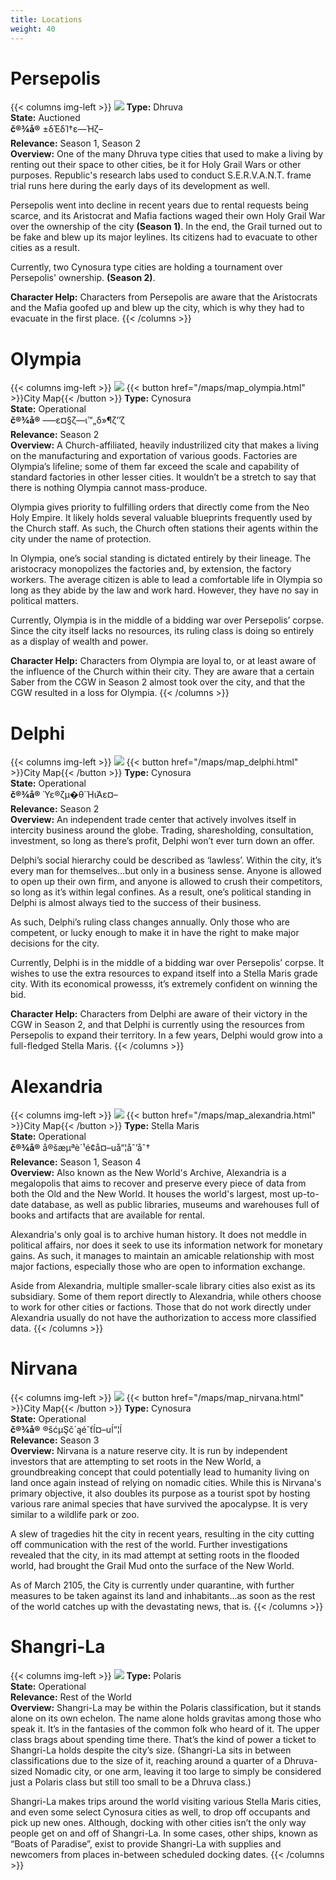 ```yaml
---
title: Locations
weight: 40
---
```



# Persepolis

{{< columns img-left >}}
![](media/persepolis.jpg) 
**Type:** Dhruva <br>
**State:** Auctioned <br>
**č®¾å®** ±δΈδΊ†ε―Ήζ– <br>
**Relevance:** Season 1, Season 2 <br>
**Overview:** One of the many Dhruva type cities that used to make a living by renting out their space to other cities, be it for Holy Grail Wars or other purposes. Republic's research labs used to conduct S.E.R.V.A.N.T. frame trial runs here during the early days of its development as well.

Persepolis went into decline in recent years due to rental requests being scarce, and its Aristocrat and Mafia factions waged their own Holy Grail War over the ownership of the city **(Season 1)**. In the end, the Grail turned out to be fake and blew up its major leylines. Its citizens had to evacuate to other cities as a result.

Currently, two Cynosura type cities are holding a tournament over Persepolis' ownership. **(Season 2)**.

**Character Help:** Characters from Persepolis are aware that the Aristocrats and the Mafia goofed up and blew up the city, which is why they had to evacuate in the first place.
{{< /columns >}}




# Olympia

{{< columns img-left >}}
![](media/olympia.jpg) {{< button href="/maps/map_olympia.html" >}}City Map{{< /button >}}
**Type:** Cynosura <br>
**State:** Operational <br>
**č®¾å®** –―ε¤§ζ—ι™„δ»¶ζ’’ζ <br>
**Relevance:** Season 2 <br>
**Overview:** A Church-affiliated, heavily industrilized city that makes a living on the manufacturing and exportation of various goods. Factories are Olympia’s lifeline; some of them far exceed the scale and capability of standard factories in other lesser cities. It wouldn’t be a stretch to say that there is nothing Olympia cannot mass-produce.

Olympia gives priority to fulfilling orders that directly come from the Neo Holy Empire. It likely holds several valuable blueprints frequently used by the Church staff. As such, the Church often stations their agents within the city under the name of protection.

In Olympia, one’s social standing is dictated entirely by their lineage. The aristocracy monopolizes the factories and, by extension, the factory workers. The average citizen is able to lead a comfortable life in Olympia so long as they abide by the law and work hard. However, they have no say in political matters.

Currently, Olympia is in the middle of a bidding war over Persepolis’ corpse. Since the city itself lacks no resources, its ruling class is doing so entirely as a display of wealth and power.

**Character Help:** Characters from Olympia are loyal to, or at least aware of the influence of the Church within their city. They are aware that a certain Saber from the CGW in Season 2 almost took over the city, and that the CGW resulted in a loss for Olympia.
{{< /columns >}}




# Delphi

{{< columns img-left >}}
![](media/delphi.jpg) {{< button href="/maps/map_delphi.html" >}}City Map{{< /button >}}
**Type:** Cynosura <br>
**State:** Operational <br>
**č®¾å®** Ύε®ζµ�θ΄ΉιΆε¤–<br>
**Relevance:** Season 2 <br>
**Overview:** An independent trade center that actively involves itself in intercity business around the globe. Trading, sharesholding, consultation, investment, so long as there’s profit, Delphi won’t ever turn down an offer.

Delphi’s social hierarchy could be described as ‘lawless’. Within the city, it’s every man for themselves…but only in a business sense. Anyone is allowed to open up their own firm, and anyone is allowed to crush their competitors, so long as it’s within legal confines. As a result, one’s political standing in Delphi is almost always tied to the success of their business.

As such, Delphi’s ruling class changes annually. Only those who are competent, or lucky enough to make it in have the right to make major decisions for the city.

Currently, Delphi is in the middle of a bidding war over Persepolis’ corpse. It wishes to use the extra resources to expand itself into a Stella Maris grade city. With its economical prowesss, it’s extremely confident on winning the bid.

**Character Help:** Characters from Delphi are aware of their victory in the CGW in Season 2, and that Delphi is currently using the resources from Persepolis to expand their territory. In a few years, Delphi would grow into a full-fledged Stella Maris.
{{< /columns >}}



# Alexandria

{{< columns img-left >}}
![](media/alexandria.jpg) {{< button href="/maps/map_alexandria.html" >}}City Map{{< /button >}}
**Type:** Stella Maris <br>
**State:** Operational <br>
**č®¾å®** å®šæµªè´¹é¢å¤–uå“¦åˆ’åˆ†<br>
**Relevance:** Season 1, Season 4 <br>
**Overview:** Also known as the New World's Archive, Alexandria is a megalopolis that aims to recover and preserve every piece of data from both the Old and the New World. It houses the world's largest, most up-to-date database, as well as public libraries, museums and warehouses full of books and artifacts that are available for rental.

Alexandria's only goal is to archive human history. It does not meddle in political affairs, nor does it seek to use its information network for monetary gains. As such, it manages to maintain an amicable relationship with most major factions, especially those who are open to information exchange.

Aside from Alexandria, multiple smaller-scale library cities also exist as its subsidiary. Some of them report directly to Alexandria, while others choose to work for other cities or factions. Those that do not work directly under Alexandria usually do not have the authorization to access more classified data.
{{< /columns >}}



# Nirvana

{{< columns img-left >}}
![](media/nirvana.jpg) {{< button href="/maps/map_nirvana.html" >}}City Map{{< /button >}}
**Type:** Cynosura <br>
**State:** Operational <br>
**č®¾å®** ®šćµŞč´ąé˘ťĺ¤–uĺ“¦ĺ <br>
**Relevance:** Season 3 <br>
**Overview:** Nirvana is a nature reserve city. It is run by independent investors that are attempting to set roots in the New World, a groundbreaking concept that could potentially lead to humanity living on land once again instead of relying on nomadic cities. While this is Nirvana's primary objective, it also doubles its purpose as a tourist spot by hosting various rare animal species that have survived the apocalypse. It is very similar to a wildlife park or zoo.

A slew of tragedies hit the city in recent years, resulting in the city cutting off communication with the rest of the world. Further investigations revealed that the city, in its mad attempt at setting roots in the flooded world, had brought the Grail Mud onto the surface of the New World.

As of March 2105, the City is currently under quarantine, with further measures to be taken against its land and inhabitants...as soon as the rest of the world catches up with the devastating news, that is.
{{< /columns >}}



# Shangri-La

{{< columns img-left >}}
![](media/shangri-la.jpg)
**Type:** Polaris <br>
**State:** Operational <br>
**Relevance:** Rest of the World <br>
**Overview:** Shangri-La may be within the Polaris classification, but it stands alone on its own echelon. The name alone holds gravitas among those who speak it. It’s in the fantasies of the common folk who heard of it. The upper class brags about spending time there. That’s the kind of power a ticket to Shangri-La holds despite the city’s size. (Shangri-La sits in between classifications due to the size of it, reaching around a quarter of a Dhruva-sized Nomadic city, or one arm, leaving it too large to simply be considered just a Polaris class but still too small to be a Dhruva class.)

Shangri-La makes trips around the world visiting various Stella Maris cities, and even some select Cynosura cities as well, to drop off occupants and pick up new ones. Although, docking with other cities isn’t the only way people get on and off of Shangri-La. In some cases, other ships, known as “Boats of Paradise”, exist to provide Shangri-La with supplies and newcomers from places in-between scheduled docking dates.
{{< /columns >}}


